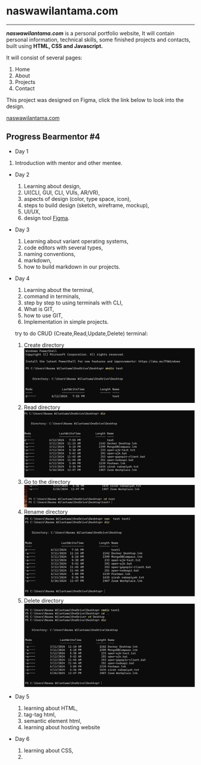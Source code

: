 # **naswawilantama.com**

---

**_naswawilantama.com_** is a personal portfolio website, It will contain personal information, technical skills, some finished projects and contacts, built using **HTML, CSS and Javascript.**

It will consist of several pages:

1. Home
2. About
3. Projects
4. Contact

This project was designed on Figma, click the link below to look into the design.

[naswawilantama.com](https://www.figma.com/design/rIp4mfha1he0Hxnji9hrCJ/naswawilantama.com?node-id=0-1&t=ujBG9MAMByB0FfbL-1)

## **Progress Bearmentor #4**

- Day 1

1. Introduction with mentor and other mentee.

- Day 2
  1. Learning about design,
  2. UI(CLI, GUI, CLI, VUIs, AR/VR),
  3. aspects of design (color, type space, icon),
  4. steps to build design (sketch, wireframe, mockup),
  5. UI/UX,
  6. design tool [Figma](https://www.figma.com).
- Day 3
  1. Learning about variant operating systems,
  2. code editors with several types,
  3. naming conventions,
  4. markdown,
  5. how to build markdown in our projects.
- Day 4

  1. Learning about the terminal,
  2. command in terminals,
  3. step by step to using terminals with CLI,
  4. What is GIT,
  5. how to use GIT,
  6. Implementation in simple projects.

  try to do CRUD (Create,Read,Update,Delete) terminal:

  1. Create directory
     ![Create Dir](assets/images/terminal-create.png)
  1. Read directory
     ![Read Dir](assets/images/terminal-read.png)
  1. Go to the directory
     ![ Go to Dir](assets/images/read-terminal-2.png)
  1. Rename directory
     ![Rename Dir](assets/images/rename-terminal.png)
  1. Delete directory
     ![Delete Dir](assets/images/delete-terminal.png)

- Day 5
  1. learning about HTML,
  2. tag-tag html,
  3. semantic element html,
  4. learning about hosting website
- Day 6
  1. learning about CSS,
  2.
